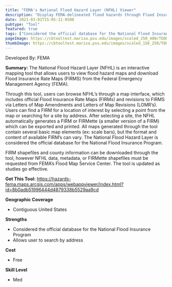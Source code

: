 ```yaml
---
title: "FEMA's National Flood Hazard Layer (NFHL) Viewer"
description: "Display FEMA-delineated flood hazards through Flood Insurance Rate Maps (FIRMs) and revisions to FIRMS via Letters of Map Amendments and Letters of Map Revisions (LOMRs)"
date: 2021-03-01T15:05:11-0500
pubtype: "Tool"
featured: true
tags: ["Considered the official database for the National Flood Insurance Program", "Allows user to search by address"]
pageImage: https://cbtooltest.marisa.psu.edu/images/scaled_250_400/TOOLID_51.0_ScreenCapture-1.png
thumbImage: https://cbtooltest.marisa.psu.edu/images/scaled_156_250/TOOLID_51.0_ScreenCapture-1.png
---
```

Developed By: FEMA

**Summary:** The National Flood Hazard Layer (NFHL) is an interactive mapping tool that allows users to view flood hazard maps and download Flood Insurance Rate Maps (FIRMS) from the Federal Emergency Management Agency (FEMA).

Through this tool, users can browse NFHL’s through a map interface, which includes official Flood Insurance Rate Maps (FIRMs) and revisions to FIRMS via Letters of Map Amendments and Letters of Map Revisions (LOMR’s). Users can find a FIRM for a location of interest by selecting a point from the map or searching for a site by address. After selecting a site, the NFHL automatically generates a FIRM or FIRMette (a smaller version of a FIRM) which can be exported and printed. All maps generated through the tool contain several basic map elements (ex: scale bars), but the format and content of available FIRM’s can vary. The National Flood Hazard Layer is considered the official database for the National Flood Insurance Program. 

FIRM shapefiles and county information can be downloaded through the tool, however NFHL data, metadata, or FIRMette shapefiles must be requested from FEMA’s Flood Map Service Center. The tool is updated as studies go effective.

__**Get This Tool:**__ https://hazards-fema.maps.arcgis.com/apps/webappviewer/index.html?id=8b0adb51996444d4879338b5529aa9cd

__**Geographic Coverage**__
- Contiguous United States

__**Strengths**__
-  Considered the official database for the National Flood Insurance Program
-  Allows user to search by address

__**Cost**__
- Free

__**Skill Level**__
- Med
